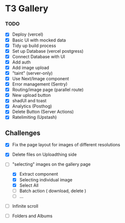# T3 Gallery

### TODO

- [x] Deploy (vercel)
- [x] Basic UI with mocked data
- [x] Tidy up build process
- [x] Set up Database (vercel postgress)
- [x] Connect Database with UI
- [x] Add auth
- [x] Add image upload
- [x] "taint" (server-only)
- [x] Use Next/Image component
- [x] Error management (Sentry)
- [x] Routing/image page (parallel route)
- [x] New upload button
- [x] shadUI and toast
- [x] Analytics (Posthog)
- [x] Delete Button (Server Actions)
- [x] Ratelimiting (Upstash)

## Challenges

- [x] Fix the page layout for images of different resolutions
- [x] Delete files on Uploadthing side

- [ ] "selecting" images on the gallery page

  - [x] Extract component
  - [x] Selecting individual image
  - [x] Select All
  - [ ] Batch action ( download, delete )
  - [ ] ...

- [ ] Infinite scroll
- [ ] Folders and Albums

